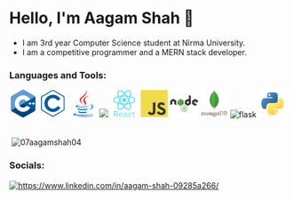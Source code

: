 <h1 align="left">Hello, I'm Aagam Shah 👋</h1>

- I am 3rd year Computer Science student at Nirma University.
- I am a competitive programmer and a MERN stack developer.

<h3 align="left">Languages and Tools:</h3>
<div>
  <img src="https://raw.githubusercontent.com/devicons/devicon/master/icons/cplusplus/cplusplus-original.svg" alt="cplusplus" height="50px"/>
  <img src="https://raw.githubusercontent.com/devicons/devicon/master/icons/c/c-line.svg" alt="C" height="50px">
  <img src="https://raw.githubusercontent.com/devicons/devicon/master/icons/java/java-original.svg" height="50px" />
  <img src="https://www.vectorlogo.zone/logos/tailwindcss/tailwindcss-icon.svg" height="50px" />
  <img src="https://raw.githubusercontent.com/devicons/devicon/master/icons/react/react-original-wordmark.svg" height="50px" />
  <img src="https://raw.githubusercontent.com/devicons/devicon/master/icons/javascript/javascript-original.svg" height="50px" />
  <img src="https://raw.githubusercontent.com/devicons/devicon/master/icons/nodejs/nodejs-original-wordmark.svg" height="50px" />
  <img src="https://raw.githubusercontent.com/devicons/devicon/master/icons/mongodb/mongodb-original-wordmark.svg" height="50px" />
  <img src="https://www.vectorlogo.zone/logos/pocoo_flask/pocoo_flask-icon.svg" alt="flask" height="50px" />
  <img src="https://raw.githubusercontent.com/devicons/devicon/master/icons/python/python-original.svg" alt="python" height="50px" />
</div>
<br>
<p>&nbsp;<img align="center" src="https://github-readme-stats.vercel.app/api?username=07aagamshah04&show_icons=true&theme=dark&locale=en" alt="07aagamshah04" /></p>

<h3 align="left">Socials:</h3>
<p align="left">
<a href="https://www.linkedin.com/in/aagam-shah-09285a266/" target="blank"><img align="center" src="https://img.shields.io/badge/linkedin-0A66C2?style=for-the-badge&logo=linkedin&logoColor=white" alt="https://www.linkedin.com/in/aagam-shah-09285a266/" height="30" width="110" /></a>
</p>
